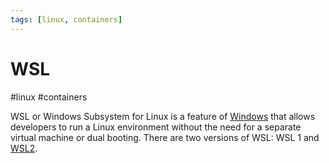 ```yaml
---
tags: [linux, containers]
---
```

# WSL

#linux #containers 

WSL or Windows Subsystem for Linux is a feature of [Windows](Windows) that allows developers to run a Linux environment without the need for a separate virtual machine or dual booting. There are two versions of WSL: WSL 1 and [WSL2](Cyber%20Operations/Operation%20Tools/WSL2.md).